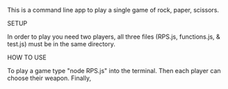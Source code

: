 This is a command line app to play a single game of rock, paper, scissors. 

SETUP

In order to play you need two players, all three files (RPS.js, functions.js, & test.js) must be in the same directory. 

HOW TO USE

To play a game type "node RPS.js" into the terminal. Then each player can choose their weapon. Finally, 
